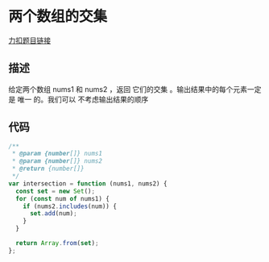 # 两个数组的交集

[力扣题目链接](https://leetcode-cn.com/problems/intersection-of-two-arrays/)

## 描述

给定两个数组 nums1 和 nums2 ，返回 它们的交集 。输出结果中的每个元素一定是 唯一 的。我们可以 不考虑输出结果的顺序

## 代码

```javascript
/**
 * @param {number[]} nums1
 * @param {number[]} nums2
 * @return {number[]}
 */
var intersection = function (nums1, nums2) {
  const set = new Set();
  for (const num of nums1) {
    if (nums2.includes(num)) {
      set.add(num);
    }
  }

  return Array.from(set);
};
```
